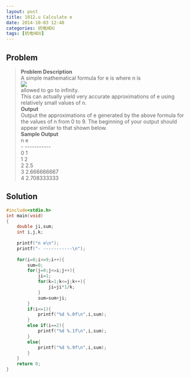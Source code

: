 ```yaml
---
layout: post
title: 1012.u Calculate e
date: 2014-10-03 12:40
categories: 杭电HDU
tags: [杭电HDU]
---
```

## Problem
>**Problem Description**  
A simple mathematical formula for e is where n is  
![](http://olwt21mf4.bkt.clouddn.com/17-2-27/69355218-file_1488208727500_5963.gif)  
allowed to go to infinity.   
This can actually yield very accurate approximations of e using relatively small values of n.  
**Output**  
Output the approximations of e generated by the above formula for the values of n from 0 to 9. The beginning of your output should appear similar to that shown below.  
**Sample Output**  
n e  
\- -----------  
>0 1  
1 2  
2 2.5  
3 2.666666667  
4 2.708333333  

## Solution
```cpp
#include<stdio.h>
int main(void)
{
    double ji,sum;
    int i,j,k;
    
    printf("n e\n");
    printf("- -----------\n");
    
    for(i=0;i<=9;i++){
        sum=0;
        for(j=0;j<=i;j++){
            ji=1;
            for(k=1;k<=j;k++){
                ji=ji*1/k;
            }
            sum=sum+ji;
        }
        if(i<=1){
            printf("%d %.0f\n",i,sum);
        }
        else if(i==2){
            printf("%d %.1f\n",i,sum);
        }
        else{
            printf("%d %.9f\n",i,sum);
        }
    }
    return 0;
} 
```